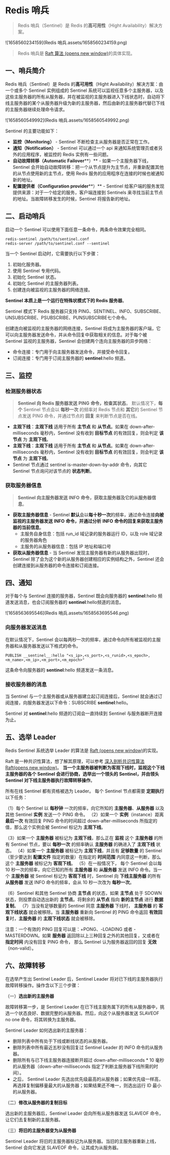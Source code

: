 # Redis 哨兵



>Redis 哨兵（Sentinel）是 Redis 的**高可用性**（Hight Availability）解决方案。

![1658560234159](Redis 哨兵.assets/1658560234159.png)



>Redis 哨兵是 [Raft 算法 (opens new window)](https://github.com/dunwu/blog/blob/master/source/_posts/theory/raft.md)的具体实现。



## 一、哨兵简介

Redis 哨兵（Sentinel）是 Redis 的**高可用性**（Hight Availability）解决方案：由一个或多个 Sentinel 实例组成的 Sentinel 系统可以监视任意多个主服务器，以及这些主服务器的所有从服务器，并在被监视的主服务器进入下线状态时，自动将下线主服务器的某个从服务器升级为新的主服务器，然后由新的主服务器代替已下线的主服务器继续处理命令请求。 

![1658560549992](Redis 哨兵.assets/1658560549992.png)

Sentinel 的主要功能如下：

- **监控（Monitoring）** - Sentinel 不断检查主从服务器是否正常在工作。
- **通知（Notification）** - Sentinel 可以通过一个 api 来通知系统管理员或者另外的应用程序，被监控的 Redis 实例有一些问题。
- **自动故障转移（Automatic Failover****）** - 如果一个主服务器下线，Sentinel 会开始自动故障转移：把一个从节点提升为主节点，并重新配置其他的从节点使用新的主节点，使用 Redis 服务的应用程序在连接的时候也被通知新的地址。
- **配置提供者（Configuration provider****）** - Sentinel 给客户端的服务发现提供来源：对于一个给定的服务，客户端连接到 Sentinels 来寻找当前主节点的地址。当故障转移发生的时候，Sentinel 将报告新的地址。



## 二、启动哨兵

启动一个 Sentinel 可以使用下面任意一条命令，两条命令效果完全相同。

```
redis-sentinel /path/to/sentinel.conf
redis-server /path/to/sentinel.conf --sentinel
```

当一个 Sentinel 启动时，它需要执行以下步骤：

1. 初始化服务器。
2. 使用 Sentinel 专用代码。
3. 初始化 Sentinel 状态。
4. 初始化 Sentinel 的主服务器列表。
5. 创建连向被监视的主服务器的网络连接。

**Sentinel 本质上是一个运行在特殊状模式下的 Redis 服务器**。

Sentinel 模式下 Redis 服务器只支持 PING、SENTINEL、INFO、SUBSCRIBE、UNSUBSCRIBE、PSUBSCRIBE、PUNSUBSCRIBE七个命令。

创建连向被监视的主服务器的网络连接，Sentinel 将成为主服务器的客户端，它可以向主服务器发送命令，并从命令回复中获取相关的信息。对于每个被 Sentinel 监视的主服务器，Sentinel 会创建两个连向主服务器的异步网络：

- 命令连接：专门用于向主服务器发送命令，并接受命令回复。
- 订阅连接：专门用于订阅主服务器的 __sentinel__:hello 频道。



## 三、监控

### 检测服务器状态

>**Sentinel 向 Redis 服务器发送** **PING** **命令，检查其状态**。
>默认情况下，**每个** Sentinel 节点会以 **每秒一次** 的频率对 Redis 节点和 **其它**的 Sentinel 节点发送 PING 命令，并通过节点的 **回复** 来判断节点是否在线。

- **主观下线**：**主观下线** 适用于所有 **主节点** 和 **从节点**。如果在 down-after-milliseconds 毫秒内，Sentinel 没有收到 **目标节点** 的有效回复，则会判定 **该节点** 为 **主观下线**。
- **主观下线**：**主观下线** 适用于所有 **主节点** 和 **从节点**。如果在 down-after-milliseconds 毫秒内，Sentinel 没有收到 **目标节点** 的有效回复，则会判定 **该节点** 为 **主观下线**。
- Sentinel 节点通过 sentinel is-master-down-by-addr 命令，向其它 Sentinel 节点询问对该节点的 **状态判断**。





### 获取服务器信息

>**Sentinel 向主服务器发送** **INFO** **命令，获取主服务器及它的从服务器信息**。 

- **获取主服务器信息** - Sentinel **默认**会以**每十秒一次**的频率，通过命令连接**向被监视的主服务器发送** **INFO** **命令，并通过分析** **INFO** **命令的回复来获取主服务器的当前信息**。
  - 主服务自身信息：包括 run_id 域记录的服务器运行 ID，以及 role 域记录的服务器角色
  - 主服务的从服务器信息：包括 IP 地址和端口号
- **获取从服务器信息** - 当 Sentinel 发现主服务器有新的从服务器出现时，Sentinel 除了会为这个新的从服务器创建相应的实例结构之外，Sentinel 还会创建连接到从服务器的命令连接和订阅连接。



## 四、通知

 对于每个与 Sentinel 连接的服务器，Sentinel 既会向服务器的 __sentinel__:hello 频道发送消息，也会订阅服务器的 __sentinel__:hello频道的消息。

![1658563695546](Redis 哨兵.assets/1658563695546.png)



### 向服务器发送消息

在默认情况下，Sentinel 会以每两秒一次的频率，通过命令向所有被监视的主服务器和从服务器发送以下格式的命令。

```
PUBLISH __sentinel__:hello "<s_ip>,<s_port>,<s_runid>,<s_epoch>,<m_name>,<m_ip>,<m_port>,<m_epoch>"
```

这条命令向服务器的 __sentinel__:hello 频道发送一条消息。



### 接收服务器的消息

当 Sentinel 与一个主服务器或从服务器建立起订阅连接后，Sentinel 就会通过订阅连接，向服务器发送以下命令：SUBSCRIBE __sentinel__:hello。

Sentinel 对 __sentinel__:hello 频道的订阅会一直持续到 Sentinel 与服务器断开连接为止。



## 五、选举 Leader

Redis Sentinel 系统选举 Leader 的算法是 [Raft (opens new window)](https://ramcloud.atlassian.net/wiki/download/attachments/6586375/raft.pdf)的实现。

Raft 是一种共识性算法，想了解其原理，可以参考 [深入剖析共识性算法 Raft(opens new window)](https://github.com/dunwu/blog/blob/master/source/_posts/theory/raft.md)。
**当一个主服务器被判断为客观下线时，监视这个下线主服务器的各个 Sentinel 会进行协商，选举出一个领头的 Sentinel，并由领头 Sentinel 对下线主服务器执行故障转移操作**。

所有在线 Sentinel 都有资格被选为 Leader。
每个 Sentinel 节点都需要 **定期执行** 以下任务：

（1）每个 Sentinel 以 **每秒钟** 一次的频率，向它所知的 **主服务器**、**从服务器** 以及其他 Sentinel **实例** 发送一个 PING 命令。
（2）如果一个 **实例**（instance）距离 **最后一次** 有效回复 PING 命令的时间超过 down-after-milliseconds 所指定的值，那么这个实例会被 Sentinel 标记为 **主观下线**。

（3）如果一个 **主服务器** 被标记为 **主观下线**，那么正在 **监视** 这个 **主服务器** 的所有 Sentinel 节点，要以 **每秒一次** 的频率确认 **主服务器** 的确进入了 **主观下线** 状态。
（4）如果一个 **主服务器** 被标记为 **主观下线**，并且有 **足够数量** 的 Sentinel（至少要达到 **配置文件** 指定的数量）在指定的 **时间范围** 内同意这一判断，那么这个 **主服务器** 被标记为 **客观下线**。
（5）在一般情况下， 每个 Sentinel 会以每 10 秒一次的频率，向它已知的所有 **主服务器** 和 **从服务器** 发送 INFO 命令。当一个 **主服务器** 被 Sentinel 标记为 **客观下线** 时，Sentinel 向 **下线主服务器** 的所有 **从服务器** 发送 INFO 命令的频率，会从 10 秒一次改为 **每秒一次**。

（6）Sentinel 和其他 Sentinel 协商 **主节点** 的状态，如果 **主节点** 处于 SDOWN 状态，则投票自动选出新的 **主节点**。将剩余的 **从节点** 指向 **新的主节点** 进行 **数据复制**。
（7）当没有足够数量的 Sentinel 同意 **主服务器** 下线时， **主服务器** 的 **客观下线状态** 就会被移除。当 **主服务器** 重新向 Sentinel 的 PING 命令返回 **有效回复**时，**主服务器** 的 **主观下线状态** 就会被移除。

注意：一个有效的 PING 回复可以是：+PONG、-LOADING 或者 -MASTERDOWN。如果 **服务器** 返回除以上三种回复之外的其他回复，又或者在 **指定时间** 内没有回复 PING 命令， 那么 Sentinel 认为服务器返回的回复 **无效**（non-valid）。





## 六、故障转移

在选举产生出 Sentinel Leader 后，Sentinel Leader 将对已下线的主服务器执行故障转移操作。操作含以下三个步骤：

（一）**选出新的主服务器**

故障转移第一步，是 Sentinel Leader 在已下线主服务属下的所有从服务器中，挑选一个状态良好、数据完整的从服务器。然后，向这个从服务器发送 SLAVEOF no one 命令，将其转换为主服务器。 

Sentinel Leader 如何选出新的主服务器：

- 删除列表中所有处于下线或断线状态的从服务器。 
- 删除列表中所有最近五秒没有回复过 Sentinel Leader 的 INFO 命令的从服务器。
- 删除所有与已下线主服务器连接断开超过 down-after-milliseconds * 10 毫秒的从服务器（down-after-milliseconds 指定了判断主服务器下线所需的时间）。 
- 之后， Sentinel Leader 先选出优先级最高的从服务器；如果优先级一样高，再选择复制偏移量最大的从服务器；如果结果还不唯一，则选出运行 ID 最小的从服务器。



（二）**修改从服务器的复制目标**

选出新的主服务器后，Sentinel Leader 会向所有从服务器发送 SLAVEOF 命令，让它们去复制新的主服务器。

（三）**将旧的主服务器变为从服务器**

Sentinel Leader 将旧的主服务器标记为从服务器。当旧的主服务器重新上线，Sentinel 会向它发送 SLAVEOF 命令，让其成为从服务器。